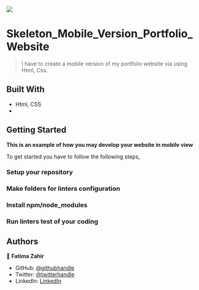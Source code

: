 ![](https://img.shields.io/badge/Microverse-blueviolet)

# Skeleton_Mobile_Version_Portfolio_Website

> I have to create a mobile version of my portfolio website via using Html, Css.


## Built With

- Html, CSS
- 
## Getting Started

**This is an example of how you may develop your website in mobile view**

To get started you have to follow the following steps,

### Setup your repository

### Make folders for linters configuration

### Install npm/node_modules

### Run linters test of your coding


## Authors

👤 **Fatima Zahir**

- GitHub: [@githubhandle](https://github.com/Fatima-hub333)
- Twitter: [@twitterhandle](https://twitter.com/Fatima_developr)
- LinkedIn: [LinkedIn](https://www.linkedin.com/in/full-stack-webdeveloper-181583234/)
